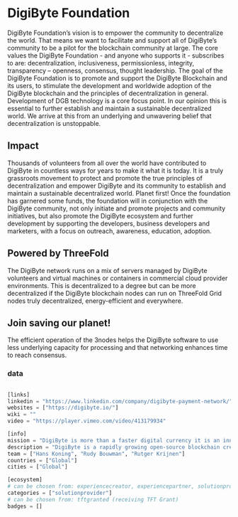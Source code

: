 # DigiByte Foundation

DigiByte Foundation’s vision is to empower the community to decentralize the world. That means we want to facilitate and support all of DigiByte’s community to be a pilot for the blockchain community at large. The core values the DigiByte Foundation - and anyone who supports it - subscribes to are: decentralization, inclusiveness, permissionless, integrity, transparency – openness, consensus, thought leadership.
The goal of the DigiByte Foundation is to promote and support the DigiByte Blockchain and its users, to stimulate the development and worldwide adoption of the DigiByte blockchain and the principles of decentralization in general. Development of DGB technology is a core focus point. In our opinion this is essential to further establish and maintain a sustainable decentralized world. We arrive at this from an underlying and unwavering belief that decentralization is unstoppable.

## Impact

Thousands of volunteers from all over the world have contributed to DigiByte in countless ways for years to make it what it is today. It is a truly grassroots movement to protect and promote the true principles of decentralization and empower DigiByte and its community to establish and maintain a sustainable decentralized world. Planet first!
Once the foundation has garnered some funds, the foundation will in conjunction with the DigiByte community, not only initiate and promote projects and community initiatives, but also promote the DigiByte ecosystem and further development by supporting the developers, business developers and marketers, with a focus on outreach, awareness, education, adoption.

## Powered by ThreeFold

The DigiByte network runs on a mix of servers managed by DigiByte volunteers and virtual machines or containers in commercial cloud provider environments.  This is decentralized to a degree but can be more decentralized if the DigiByte blockchain nodes can run on ThreeFold Grid nodes truly decentralized, energy-efficient and everywhere. 

## Join saving our planet!

The efficient operation of the 3nodes helps the DigiByte software to use less underlying capacity for processing and that networking enhances time to reach consensus.


### data

```python

[links]
linkedin = "https://www.linkedin.com/company/digibyte-payment-network/"
websites = ["https://digibyte.io/"]
wiki = ""
video = "https://player.vimeo.com/video/413179934"

[info]
mission = "DigiByte is more than a faster digital currency it is an innovative blockchain that can be used for digital assets, smart contracts, decentralized applications and secure authentication."
description = "DigiByte is a rapidly growing open-source blockchain created in late 2013 and released in early 2014. After 6 years of forward-thinking development, DigiByte has become one of the safest, fastest, longest and most decentralized UTXO blockchain in existence. Thousands of volunteers from all over the world have contributed to DigiByte in countless ways for years to make it what it is today. It is a truly grassroots movement to protect and promote the true principles of decentralization and empower DigiByte and its community to establish and maintain a sustainable decentralized world. Planet first!"
team = ["Hans Koning", "Rudy Bouwman", "Rutger Krijnen"]
countries = ["Global"]
cities = ["Global"]

[ecosystem]
# can be chosen from: experiencecreator, experiencepartner, solutionprovider, farmer, systemintegrator
categories = ["solutionprovider"]
# can be chosen from: tftgranted (receiving TFT Grant)
badges = []

```
